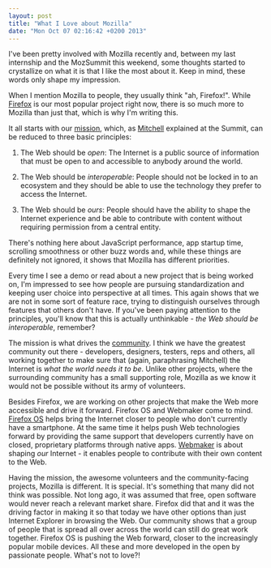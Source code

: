 ```yaml
---
layout: post
title: "What I Love about Mozilla"
date: "Mon Oct 07 02:16:42 +0200 2013"
---
```


I've been pretty involved with Mozilla recently and, between my
last internship and the MozSummit this weekend, some thoughts started to
crystallize on what it is that I like the most about it. Keep in mind,
these words only shape my impression.

When I mention Mozilla to people, they usually think "ah, Firefox!". While
[Firefox](http://getfirefox.com)
is our most popular project right now, there is so much more to Mozilla than just that,
which is why I'm writing this.

It all starts with our [mission](http://www.mozilla.org/en-US/about/manifesto/),
which, as
[Mitchell](https://blog.lizardwrangler.com/) explained at the Summit,
can be reduced to three basic principles:

1. The Web should be *open*: The Internet is a public source of information
that must be open to and accessible to anybody
around the world.

2. The Web should be *interoperable*: People should not be locked in to an ecosystem and they should be able to
use the technology they prefer to access the Internet.

3. The Web should be *ours*: People should have the ability to shape the Internet experience and
be able to contribute with content without requiring permission from a central
entity.

There's nothing here about JavaScript performance, app startup time, scrolling
smoothness
or other buzz words and, while these things are definitely not ignored, it shows
that Mozilla has different priorities.

Every time I see a demo or read about a new project that is being worked on,
I'm impressed to see how people are pursuing standardization and keeping user
choice into perspective at all times. This again shows that we are not in some
sort of feature race, trying to distinguish ourselves through features that others
don't have. If you've been paying attention to the principles, you'll know that
this is actually unthinkable - *the Web should be interoperable*, remember?

The mission is what drives the [community](https://mozillians.org). I think we
have the greatest community out there - developers, designers, testers, reps
and others,
all working together to make sure that (again, paraphrasing Mitchell) the Internet
is *what the world needs it to be*. Unlike other projects, where the surrounding
community has a small supporting role, Mozilla as we know it would not be possible
without its army of volunteers.

Besides Firefox, we are working on other projects that make the Web more
accessible and drive it forward. Firefox OS and Webmaker come to mind.
[Firefox OS](http://www.mozilla.org/en-US/firefox/os/) helps bring the Internet closer
to people who don't currently have a smartphone. At the same time it helps push
Web technologies forward by providing the same support that developers currently
have on closed, proprietary platforms through native apps.
[Webmaker](https://webmaker.org/) is about shaping *our* Internet - it enables
people to contribute with their own content to the Web.

Having the mission, the awesome volunteers and the community-facing projects,
Mozilla is different. It is special. It's something that many did not think
was possible. Not long ago, it was assumed that free, open software would
never reach a relevant market share. Firefox did that and it was the driving
factor in making it so that today we have other options than just Internet
Explorer in browsing the Web. Our community shows that a group of people that is spread
all over across the world can still do great work together. Firefox OS is pushing the
Web forward, closer to the increasingly popular mobile devices. All these and
more developed in the open by passionate people. What's not to love?!

